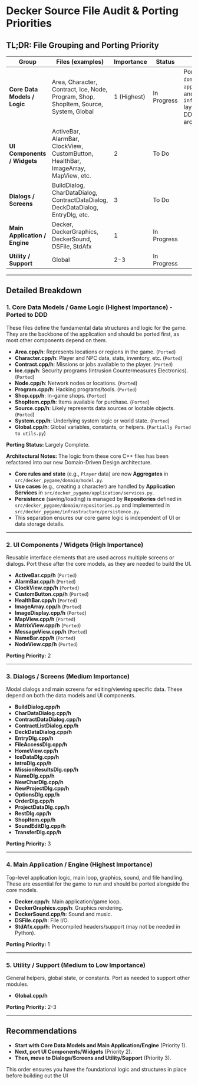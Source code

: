 # Decker Source File Audit & Porting Priorities

## TL;DR: File Grouping and Porting Priority

| Group                        | Files (examples)                                                                 | Importance | Status      | Notes                                                                                             |
|------------------------------|----------------------------------------------------------------------------------|------------|-------------|---------------------------------------------------------------------------------------------------|
| **Core Data Models / Logic** | Area, Character, Contract, Ice, Node, Program, Shop, ShopItem, Source, System, Global | 1 (Highest) | In Progress | Ported into the `domain`, `application`, and `infrastructure` layers of our DDD architecture. |
| **UI Components / Widgets**  | ActiveBar, AlarmBar, ClockView, CustomButton, HealthBar, ImageArray, MapView, etc. | 2          | To Do       |
| **Dialogs / Screens**        | BuildDialog, CharDataDialog, ContractDataDialog, DeckDataDialog, EntryDlg, etc.  | 3          | To Do       |
| **Main Application / Engine**| Decker, DeckerGraphics, DeckerSound, DSFile, StdAfx                             | 1          | In Progress |
| **Utility / Support**        | Global                                                                           | 2-3        | In Progress |

---

## Detailed Breakdown

### 1. Core Data Models / Game Logic (**Highest Importance**) - Ported to DDD
These files define the fundamental data structures and logic for the game. They are the backbone of the application and should be ported first, as most other components depend on them.

- **Area.cpp/h**: Represents locations or regions in the game. (`Ported`)
- **Character.cpp/h**: Player and NPC data, stats, inventory, etc. (`Ported`)
- **Contract.cpp/h**: Missions or jobs available to the player. (`Ported`)
- **Ice.cpp/h**: Security programs (Intrusion Countermeasures Electronics). (`Ported`)
- **Node.cpp/h**: Network nodes or locations. (`Ported`)
- **Program.cpp/h**: Hacking programs/tools. (`Ported`)
- **Shop.cpp/h**: In-game shops. (`Ported`)
- **ShopItem.cpp/h**: Items available for purchase. (`Ported`)
- **Source.cpp/h**: Likely represents data sources or lootable objects. (`Ported`)
- **System.cpp/h**: Underlying system logic or world state. (`Ported`)
- **Global.cpp/h**: Global variables, constants, or helpers. (`Partially Ported to utils.py`)

**Porting Status:** Largely Complete.

**Architectural Notes:** The logic from these core C++ files has been refactored into our new Domain-Driven Design architecture.
- **Core rules and state** (e.g., `Player` data) are now **Aggregates** in `src/decker_pygame/domain/model.py`.
- **Use cases** (e.g., creating a character) are handled by **Application Services** in `src/decker_pygame/application/services.py`.
- **Persistence** (saving/loading) is managed by **Repositories** defined in `src/decker_pygame/domain/repositories.py` and implemented in `src/decker_pygame/infrastructure/persistence.py`.
- This separation ensures our core game logic is independent of UI or data storage details.

---

### 2. UI Components / Widgets (**High Importance**)
Reusable interface elements that are used across multiple screens or dialogs. Port these after the core models, as they are needed to build the UI.

- **ActiveBar.cpp/h** (`Ported`)
- **AlarmBar.cpp/h** (`Ported`)
- **ClockView.cpp/h** (`Ported`)
- **CustomButton.cpp/h** (`Ported`)
- **HealthBar.cpp/h** (`Ported`)
- **ImageArray.cpp/h** (`Ported`)
- **ImageDisplay.cpp/h** (`Ported`)
- **MapView.cpp/h** (`Ported`)
- **MatrixView.cpp/h** (`Ported`)
- **MessageView.cpp/h** (`Ported`)
- **NameBar.cpp/h** (`Ported`)
- **NodeView.cpp/h** (`Ported`)

**Porting Priority:** 2

---

### 3. Dialogs / Screens (**Medium Importance**)
Modal dialogs and main screens for editing/viewing specific data. These depend on both the data models and UI components.

- **BuildDialog.cpp/h**
- **CharDataDialog.cpp/h**
- **ContractDataDialog.cpp/h**
- **ContractListDialog.cpp/h**
- **DeckDataDialog.cpp/h**
- **EntryDlg.cpp/h**
- **FileAccessDlg.cpp/h**
- **HomeView.cpp/h**
- **IceDataDlg.cpp/h**
- **IntroDlg.cpp/h**
- **MissionResultsDlg.cpp/h**
- **NameDlg.cpp/h**
- **NewCharDlg.cpp/h**
- **NewProjectDlg.cpp/h**
- **OptionsDlg.cpp/h**
- **OrderDlg.cpp/h**
- **ProjectDataDlg.cpp/h**
- **RestDlg.cpp/h**
- **ShopItem.cpp/h**
- **SoundEditDlg.cpp/h**
- **TransferDlg.cpp/h**

**Porting Priority:** 3

---

### 4. Main Application / Engine (**Highest Importance**)
Top-level application logic, main loop, graphics, sound, and file handling. These are essential for the game to run and should be ported alongside the core models.

- **Decker.cpp/h**: Main application/game loop.
- **DeckerGraphics.cpp/h**: Graphics rendering.
- **DeckerSound.cpp/h**: Sound and music.
- **DSFile.cpp/h**: File I/O.
- **StdAfx.cpp/h**: Precompiled headers/support (may not be needed in Python).

**Porting Priority:** 1

---

### 5. Utility / Support (**Medium to Low Importance**)
General helpers, global state, or constants. Port as needed to support other modules.

- **Global.cpp/h**

**Porting Priority:** 2-3

---

## Recommendations

- **Start with Core Data Models and Main Application/Engine** (Priority 1).
- **Next, port UI Components/Widgets** (Priority 2).
- **Then, move to Dialogs/Screens and Utility/Support** (Priority 3).

This order ensures you have the foundational logic and structures in place before building out the UI
